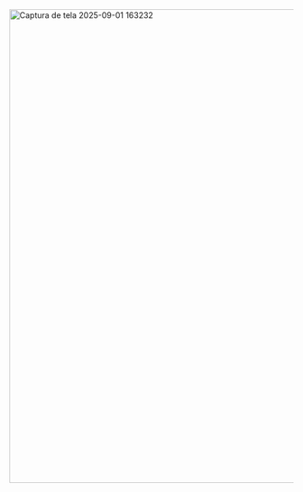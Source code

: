 <img width="922" height="841" alt="Captura de tela 2025-09-01 163232" src="https://github.com/user-attachments/assets/821305de-7763-48ec-bae3-18f3988c45ab" />
